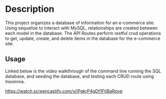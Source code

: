 # Description
This project organizes a database of information for an e-commerce site. Using sequelize to interact with MySQL, relationships are created between each model in the database. The API Routes perform restful crud operations to get, update, create, and delete items in the database for the e-commerce site.  

## Usage 
Linked below is the video walkthrough of the command line running the SQL database, and seeding the database, and testing each CRUD route using Insomnia. 

https://watch.screencastify.com/v/iPgkrP4gDf1FtiBaRoyp


